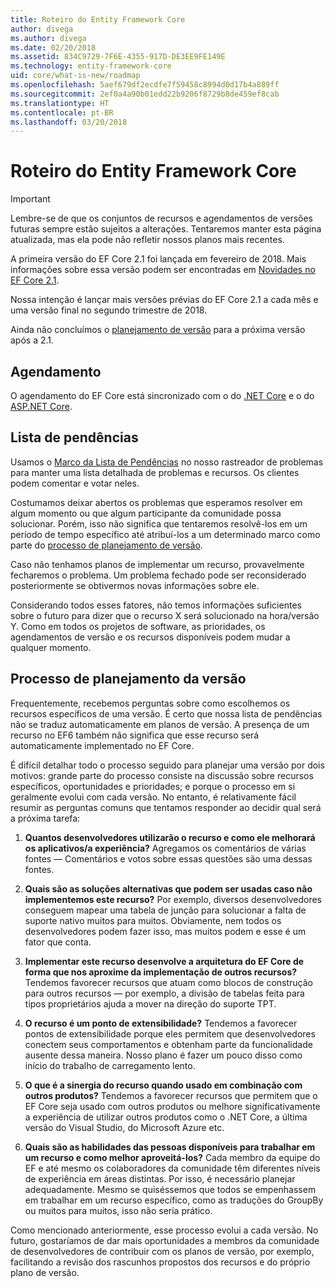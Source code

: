 ```yaml
---
title: Roteiro do Entity Framework Core
author: divega
ms.author: divega
ms.date: 02/20/2018
ms.assetid: 834C9729-7F6E-4355-917D-DE3EE9FE149E
ms.technology: entity-framework-core
uid: core/what-is-new/roadmap
ms.openlocfilehash: 5aef679df2ecdfe7f59458c8994d0d17b4a889ff
ms.sourcegitcommit: 2ef0a4a90b01edd22b9206f8729b8de459ef8cab
ms.translationtype: HT
ms.contentlocale: pt-BR
ms.lasthandoff: 03/20/2018
---
```

# <a name="entity-framework-core-roadmap"></a>Roteiro do Entity Framework Core

> [!IMPORTANT]
> Lembre-se de que os conjuntos de recursos e agendamentos de versões futuras sempre estão sujeitos a alterações. Tentaremos manter esta página atualizada, mas ela pode não refletir nossos planos mais recentes.

A primeira versão do EF Core 2.1 foi lançada em fevereiro de 2018. Mais informações sobre essa versão podem ser encontradas em [Novidades no EF Core 2.1](xref:core/what-is-new/ef-core-2.1).

Nossa intenção é lançar mais versões prévias do EF Core 2.1 a cada mês e uma versão final no segundo trimestre de 2018.

Ainda não concluímos o [planejamento de versão](#release-planning-process) para a próxima versão após a 2.1.

## <a name="schedule"></a>Agendamento

O agendamento do EF Core está sincronizado com o do [.NET Core](https://github.com/dotnet/core/blob/master/roadmap.md) e o do [ASP.NET Core](https://github.com/aspnet/Home/wiki/Roadmap).

## <a name="backlog"></a>Lista de pendências

Usamos o [Marco da Lista de Pendências](https://github.com/aspnet/EntityFrameworkCore/issues?q=is%3Aopen+is%3Aissue+milestone%3ABacklog+sort%3Areactions-%2B1-desc) no nosso rastreador de problemas para manter uma lista detalhada de problemas e recursos. Os clientes podem comentar e votar neles.

Costumamos deixar abertos os problemas que esperamos resolver em algum momento ou que algum participante da comunidade possa solucionar. Porém, isso não significa que tentaremos resolvê-los em um período de tempo específico até atribuí-los a um determinado marco como parte do [processo de planejamento de versão](#release-planning-process).

Caso não tenhamos planos de implementar um recurso, provavelmente fecharemos o problema. Um problema fechado pode ser reconsiderado posteriormente se obtivermos novas informações sobre ele.

Considerando todos esses fatores, não temos informações suficientes sobre o futuro para dizer que o recurso X será solucionado na hora/versão Y. Como em todos os projetos de software, as prioridades, os agendamentos de versão e os recursos disponíveis podem mudar a qualquer momento.

## <a name="release-planning-process"></a>Processo de planejamento da versão

Frequentemente, recebemos perguntas sobre como escolhemos os recursos específicos de uma versão. É certo que nossa lista de pendências não se traduz automaticamente em planos de versão. A presença de um recurso no EF6 também não significa que esse recurso será automaticamente implementado no EF Core.

É difícil detalhar todo o processo seguido para planejar uma versão por dois motivos: grande parte do processo consiste na discussão sobre recursos específicos, oportunidades e prioridades; e porque o processo em si geralmente evolui com cada versão. No entanto, é relativamente fácil resumir as perguntas comuns que tentamos responder ao decidir qual será a próxima tarefa:

1. **Quantos desenvolvedores utilizarão o recurso e como ele melhorará os aplicativos/a experiência?** Agregamos os comentários de várias fontes — Comentários e votos sobre essas questões são uma dessas fontes.

2. **Quais são as soluções alternativas que podem ser usadas caso não implementemos este recurso?** Por exemplo, diversos desenvolvedores conseguem mapear uma tabela de junção para solucionar a falta de suporte nativo muitos para muitos. Obviamente, nem todos os desenvolvedores podem fazer isso, mas muitos podem e esse é um fator que conta.

3. **Implementar este recurso desenvolve a arquitetura do EF Core de forma que nos aproxime da implementação de outros recursos?** Tendemos favorecer recursos que atuam como blocos de construção para outros recursos — por exemplo, a divisão de tabelas feita para tipos proprietários ajuda a mover na direção do suporte TPT.

4. **O recurso é um ponto de extensibilidade?** Tendemos a favorecer pontos de extensibilidade porque eles permitem que desenvolvedores conectem seus comportamentos e obtenham parte da funcionalidade ausente dessa maneira. Nosso plano é fazer um pouco disso como início do trabalho de carregamento lento.

5. **O que é a sinergia do recurso quando usado em combinação com outros produtos?** Tendemos a favorecer recursos que permitem que o EF Core seja usado com outros produtos ou melhore significativamente a experiência de utilizar outros produtos como o .NET Core, a última versão do Visual Studio, do Microsoft Azure etc.

6. **Quais são as habilidades das pessoas disponíveis para trabalhar em um recurso e como melhor aproveitá-los?** Cada membro da equipe do EF e até mesmo os colaboradores da comunidade têm diferentes níveis de experiência em áreas distintas. Por isso, é necessário planejar adequadamente. Mesmo se quiséssemos que todos se empenhassem em trabalhar em um recurso específico, como as traduções do GroupBy ou muitos para muitos, isso não seria prático.

Como mencionado anteriormente, esse processo evolui a cada versão. No futuro, gostaríamos de dar mais oportunidades a membros da comunidade de desenvolvedores de contribuir com os planos de versão, por exemplo, facilitando a revisão dos rascunhos propostos dos recursos e do próprio plano de versão.
